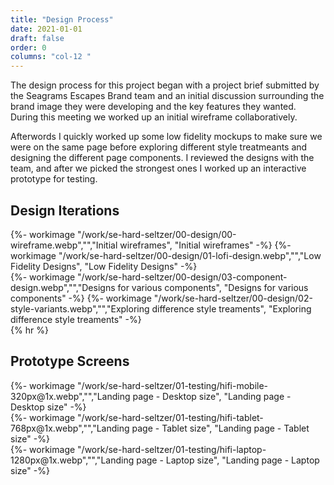 ```yaml
---
title: "Design Process"
date: 2021-01-01
draft: false
order: 0
columns: "col-12 "
---
```

<div class="container lg"><div class="container gap-1">
<div class="col col-12 col-12 md-8   mb-2">
The design process for this project began with a project brief submitted by the Seagrams Escapes Brand team and an initial discussion surrounding the brand image they were developing and the key features they wanted. During this meeting we worked up an initial wireframe collaboratively.

Afterwords I quickly worked up some low fidelity mockups to make sure we were on the same page before exploring different style treatmeants and designing the different page components. I reviewed the designs with the team, and after we picked the strongest ones I worked up an interactive prototype for testing.
</div>
</div></div>

## Design Iterations
<div class="container lg"><div class="container gap-1">
<div class="col col-6 sm-6 md-4 lg-4  mb-2">
{%- workimage  "/work/se-hard-seltzer/00-design/00-wireframe.webp","","Initial wireframes", "Initial wireframes"  -%}
{%- workimage  "/work/se-hard-seltzer/00-design/01-lofi-design.webp","","Low Fidelity Designs", "Low Fidelity Designs"  -%}
</div>
<div class="col col-6 sm-6 md-8 lg-8  mb-2">
{%- workimage  "/work/se-hard-seltzer/00-design/03-component-design.webp","","Designs for various components", "Designs for various components"  -%}
{%- workimage  "/work/se-hard-seltzer/00-design/02-style-variants.webp","","Exploring difference style treaments", "Exploring difference style treaments"  -%}
</div>

</div></div>
{% hr %}

## Prototype Screens
<div class="container lg"><div class="container gap-1">
<div class="col col-6 sm-6 md-3 lg-2  mb-2">
{%- workimage  "/work/se-hard-seltzer/01-testing/hifi-mobile-320px@1x.webp","","Landing page - Desktop size", "Landing page - Desktop size" -%}
</div>
<div class="col col-6 sm-6 md-4 lg-4  mb-2">
{%- workimage  "/work/se-hard-seltzer/01-testing/hifi-tablet-768px@1x.webp","","Landing page - Tablet size", "Landing page - Tablet size"  -%}
</div>
<div class="col col-6 sm-6 md-5 lg-6  mb-2">
{%- workimage  "/work/se-hard-seltzer/01-testing/hifi-laptop-1280px@1x.webp","","Landing page - Laptop size", "Landing page - Laptop size" -%}
</div>

</div></div>
